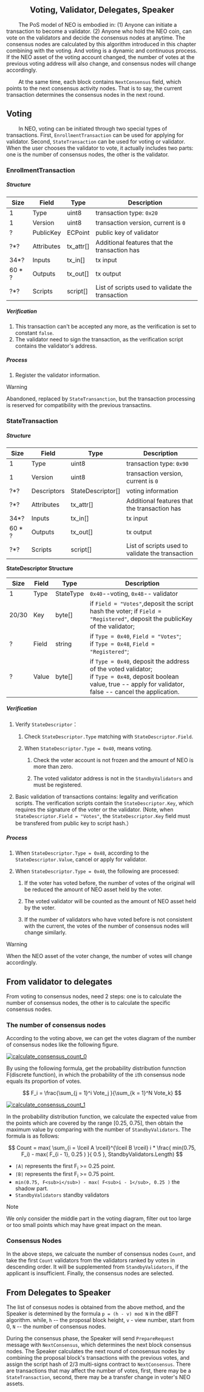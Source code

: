 <center><h2>Voting, Validator, Delegates, Speaker</h2></center>

&emsp;&emsp; The PoS model of NEO is embodied in: (1) Anyone can initiate a transaction to become a validator. (2) Anyone who hold the NEO coin, can vote on the validators and decide the consensus nodes at anytime. The consensus nodes are calculated by this algorithm introduced in this chapter combining with the voting.  And voting is a dynamic and continuous process. If the NEO asset of the voting account changed, the number of votes at the previous voting address will also change, and consensus nodes will change accordingly.

&emsp;&emsp; At the same time, each block contains `NextConsensus` field, which points to the next consensus activity nodes. That is to say, the current transaction determines the consensus nodes in the next round. 

## Voting

&emsp;&emsp; In NEO, voting can be initiated through two special types of transactions. First, `EnrollmentTransaction` can be used for applying for validator. Second, `StateTransaction` can be used for voting or validator. When the user chooses the validator to vote, it actually includes two parts: one is the number of consensus nodes, the other is the validator.


### EnrollmentTransaction

##### **Structure**

| Size | Field | Type  | Description |
|-----|------|------|------|
| 1 | Type | uint8 | transaction type: `0x20` |
| 1 | Version | uint8 | 	transaction version, current is `0` |
| ? | PublicKey | ECPoint |  public key of validator |
| ?*? | Attributes | tx_attr[]| Additional features that the transaction has |
| 34*? | Inputs |  tx_in[] | tx input |
| 60 * ? | Outputs | tx_out[] | tx output |
| ?*? | Scripts | script[] | List of scripts used to validate the transaction |

##### **Verification**

1. This transaction can't be accepted any more, as the verification is set to constant `false`.
2. The validator need to sign the transaction, as the verification script contains the validator's address.

##### **Process**

1. Register the validator information.

> [!Warning]
> Abandoned, replaced by `StateTransanction`, but the transaction processing is reserved for compatibility with the previous transactins.

### StateTransaction

##### **Structure**

| Size | Field | Type  | Description |
|-----|------|------|------|
| 1 | Type | uint8 | transaction type: `0x90` |
| 1 | Version | uint8 | transaction version, current is `0`  |
| ?*?   | Descriptors | StateDescriptor[] | voting information  |
| ?*? | Attributes | tx_attr[]| Additional features that the transaction has |
| 34*? | Inputs |  tx_in[] |  tx input |
| 60 * ? | Outputs | tx_out[] | tx output |
| ?*? | Scripts | script[] | List of scripts used to validate the transaction |

**StateDescriptor Structure**

| Size | Field | Type  | Description |
|-------|---------|------|-------|
| 1  | Type |  StateType | `0x40`--voting, `0x48`-- validator |
| 20/30 |  Key | byte[] |  if `Field = "Votes"`,deposit the script hash the voter; if `Field = "Registered"`, deposit the publicKey of the validator; | 
| ? | Field | string |  if `Type = 0x40`, `Field = "Votes"`; <br/>if `Type = 0x48`, `Field = "Registered"`; |
| ? | Value | byte[] | if `Type = 0x40`, deposit the address of the voted validator; <br/> if `Type = 0x48`, deposit boolean value, true -- apply for validator, false -- cancel the application. |


#####  **Verification**

1. Verify `StateDescriptor`：
   1. Check `StateDescriptor.Type` matching with  `StateDescriptor.Field`.
  
   2. When `StateDescriptor.Type = 0x40`, means voting.
       1. Check the voter account is not frozen and the amount of NEO is more than zero. 
       
       2. The voted validator address is not in the `StandbyValidators` and must be registered.

2. Basic validation of transactions contains: legality and verification scripts. The verification scripts contain the `StateDescriptor.Key`, which requires the signature of the voter or the validator. (Note, when `StateDescriptor.Field = "Votes"`, the `StateDescriptor.Key` field must be transfered from public key to script hash.）


#####  **Process**

1. When `StateDescriptor.Type = 0x48`, according to the `StateDescriptor.Value`, cancel or apply for validator. 

2. When `StateDescriptor.Type = 0x40`, the following are processed:
    1. If the voter has voted before, the number of votes of the original will be reduced the amount of NEO asset held by the voter.

    2. The voted validator will be counted as the amount of NEO asset held by the voter.

    3. If the number of validators who have voted before is not consistent with the current, the votes of the number of consensus nodes will change similarly.


> [!Warning]
> When the NEO asset of the voter change, the number of votes will change accordingly.


## From validator to delegates


From voting to consensus nodes, need 2 steps: one is to calculate the number of consensus nodes, the other is to calculate the specific consensus nodes.

### The number of consensus nodes

<script type="text/javascript" src="http://cdn.mathjax.org/mathjax/latest/MathJax.js?config=default"></script>


According to the voting above, we can get the votes diagram of the number of consensus nodes like the following figure.

[![calculate_consensus_count_0](../../images/consensus/calculate_consensus_count_0.jpg)](../../images/consensus/calculate_consensus_count_0.jpg)

By using the following formula, get the probability distribution funnction F(discrete function), in which the probability of the `i`th consensus node equals its proportion of votes.

$$
F_i = \frac{\sum_{j = 1}^i Vote_j }{\sum_{k = 1}^N Vote_k}
$$


[![calculate_consensus_count_1](../../images/consensus/calculate_consensus_count_1.jpg)](../../images/consensus/calculate_consensus_count_1.jpg)

In the probability distribution function, we calculate the expected value from the points which are covered by the range [0.25, 0.75], then obtain the maximum value by comparing with the number of `StandbyValidators`.  The formula is as follows:

$$
Count = max( \sum_{i = \lceil A \rceil}^{\lceil B \rceil} i *  \frac{ min(0.75, F_i) - max( F_{i - 1}, 0.25 ) }{ 0.5 }, StandbyValidators.Length)
$$

- `⌈A⌉` represents the first F<sub>i</sub> >= 0.25 point. 
- `⌈B⌉` represents the first  F<sub>i</sub> >= 0.75 point.
- `min(0.75, F<sub>i</sub>) - max( F<sub>i - 1</sub>, 0.25 )`  the shadow part.
- `StandbyValidators` standby validators

> [!Note]
> We only consider the middle part in the voting diagram, filter out too large or too small points which may have great impact on the mean.

### Consensus Nodes

In the above steps, we calcuate the number of consensus nodes `Count`, and take the first `Count` validators from the validators ranked by votes in descending order. It will be supplemented from `StandbyValidators`, if the applicant is insufficient. Finally, the consensus nodes are selected.

## From Delegates to Speaker

The list of consesus nodes is obtained from the above method, and the Speaker is determined by the formula `p = (h - v) mod N` in the dBFT algorithm. while, `h` -- the proposal block height, `v` - view number, start from 0, `N` -- the number of consensus nodes.


During the consensus phase, the Speaker will send `PrepareRequest` message with `NextConsensus`, which determines the next block consensus nodes. The Speaker calculates the next round of conosensus nodes by combining the proposal block's transactions with the previous votes, and assign the script hash of 2/3 multi-signs contract to `NextConsensus`. There are transactions that may affect the number of votes, first, there may be a `StateTransaction`, second, there may be a transfer change in voter's NEO assets.